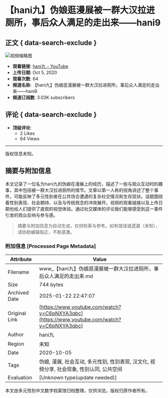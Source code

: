 # 【hani九】伪娘逛漫展被一群大汉拉进厕所，事后众人满足的走出来——hani9

## 正文 { data-search-exclude }


![视频缩略图](https://i.ytimg.com/vi/W_SR982bkeQ/hqdefault.jpg?v=6785f6b3&sqp=-oaymwEmCKgBEF5IWvKriqkDGQgBFQAAiEIYAdgBAeIBCggYEAIYBjgBQAE=&rs=AOn4CLAVw6_GlP6xaeIc1e84xv9-mTVVYw)

- **观看链接**: [hani九 - YouTube](https://www.youtube.com/watch?v=W_SR982bkeQ)
- **上传日期**: Oct 5, 2020
- **观看次数**: 64
- **频道名称**: 【hani九】伪娘逛漫展被一群大汉拉进厕所，事后众人满足的走出来——hani9
- **频道订阅数**: 3.03K subscribers

## 评论 { data-search-exclude }
- **顶级评论**: 
  - 2 Likes
  - 64 Views

---

版权信息未知。
<!-- tcd_original_link https://www.youtube.com/watch?v=C6pNXYA3qbc -->


## 摘要与附加信息

<!-- tcd_abstract -->
本文记录了一位名为hani九的伪娘在漫展上的经历，描述了一些与观众互动时的趣事，其中包括被一群大汉拉进厕所的情节。文章以第一人称的视角讲述了整个事件，可能反映了多元性别者在公共场合遭遇的复杂社交情况和生存现状。话题围绕着性别表现、社会期待、以及与传统观念的冲突展开。视频的观看链接以及上传日期也给人们提供了直观的视觉体验。通过社交媒体的评论我们能够感受到这一事件引发的观众反响与参与感。
<!-- tcd_abstract_end -->

> 摘要与附加信息为自动生成，仅供检索与参考。如有错误或遗漏（未知），请协助编辑指正，不胜感激。

### 附加信息 [Processed Page Metadata]

| Attribute       | Value                                  |
|-----------------|----------------------------------------|
| Filename        | www_【hani九】伪娘逛漫展被一群大汉拉进厕所，事后众人满足的走出来.md                             |
| Size            | 744 bytes                           |
| Archived Date   | 2025-01-22 22:47:07                             |
| Original Link   | [https://www.youtube.com/watch?v=C6pNXYA3qbc](https://www.youtube.com/watch?v=C6pNXYA3qbc)                       |
| Author          | hani九                               |
| Region          | 未知                               |
| Date            | 2020-10-05                                 |
| Tags            | 伪娘, 漫展, 社会互动, 多元性别, 性别表现, 汉文化, 视频分享, 社会现象, 性别认同, 公共空间                                 |
| Evaluation            | [Unknown type(update needed)]                                 |
<!-- tcd_table_end -->

本文由多元性别中文数字档案馆归档整理，仅供浏览。版权归原作者所有。
